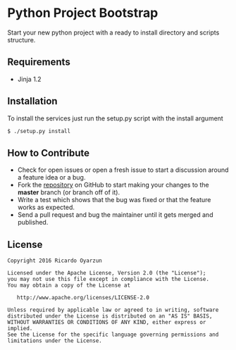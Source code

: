 # Python Project Bootstrap

Start your new python project with a ready to install directory and scripts structure.


## Requirements

* Jinja 1.2

## Installation

To install the services just run the setup.py script with the install argument

```sh
$ ./setup.py install
```

## How to Contribute

* Check for open issues or open a fresh issue to start a discussion around a feature idea or a bug.
* Fork the [repository](https://github.com/royarzun/Python-project-bootstrap) on GitHub to start making your changes to the **master** branch (or branch off of it).
* Write a test which shows that the bug was fixed or that the feature works as expected.
* Send a pull request and bug the maintainer until it gets merged and published.

## License

    Copyright 2016 Ricardo Oyarzun

    Licensed under the Apache License, Version 2.0 (the "License");
    you may not use this file except in compliance with the License.
    You may obtain a copy of the License at

       http://www.apache.org/licenses/LICENSE-2.0

    Unless required by applicable law or agreed to in writing, software
    distributed under the License is distributed on an "AS IS" BASIS,
    WITHOUT WARRANTIES OR CONDITIONS OF ANY KIND, either express or implied.
    See the License for the specific language governing permissions and
    limitations under the License.
